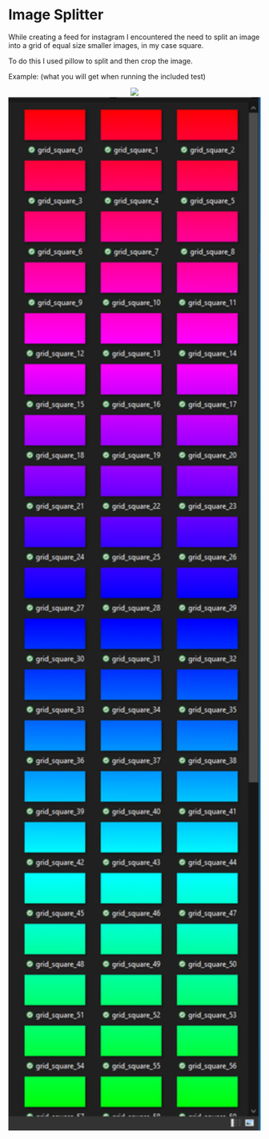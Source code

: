 # Image Splitter

While creating a feed for instagram I encountered the need to split an image into a grid of equal size smaller images, in my case square.

To do this I used pillow to split and then crop the image.

Example: (what you will get when running the included test)

<p align="middle">
    <img src="test image.png" height="600" />
    <img src="test showcase.png" width="600" />
</p>
